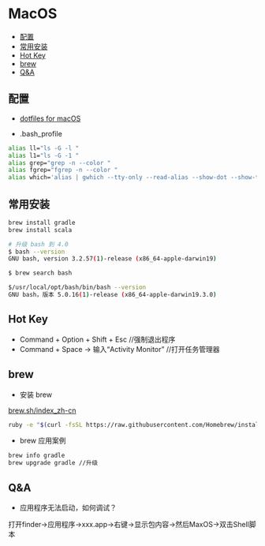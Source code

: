 MacOS
================

   * [配置](#配置)
   * [常用安装](#常用安装)
   * [Hot Key](#hot-key)
   * [brew](#brew)
   * [Q&amp;A](#qa)

## 配置

* [dotfiles for macOS](https://github.com/mathiasbynens/dotfiles)  

* .bash_profile  

```bash
alias ll="ls -G -l "
alias l1="ls -G -1 "
alias grep="grep -n --color "
alias fgrep="fgrep -n --color "
alias which='alias | gwhich --tty-only --read-alias --show-dot --show-tilde'
```

## 常用安装

```bash
brew install gradle
brew install scala

# 升级 bash 到 4.0
$ bash --version
GNU bash, version 3.2.57(1)-release (x86_64-apple-darwin19)

$ brew search bash

$/usr/local/opt/bash/bin/bash --version
GNU bash，版本 5.0.16(1)-release (x86_64-apple-darwin19.3.0)
```

## Hot Key

* Command + Option + Shift + Esc //强制退出程序  
* Command + Space -> 输入“Activity Monitor” //打开任务管理器  

## brew

* 安装 brew  

[brew.sh/index_zh-cn](https://brew.sh/index_zh-cn)  

```bash
ruby -e "$(curl -fsSL https://raw.githubusercontent.com/Homebrew/install/master/install)"
```

* brew 应用案例  

```bash
brew info gradle 
brew upgrade gradle //升级
```

## Q&A

* 应用程序无法启动，如何调试？  

打开finder->应用程序->xxx.app->右键->显示包内容->然后MaxOS->双击Shell脚本

